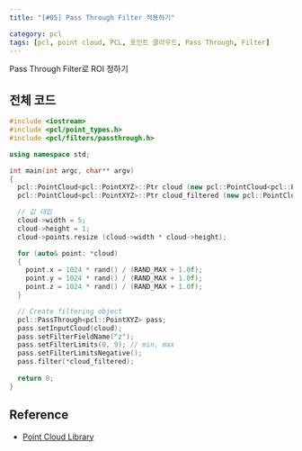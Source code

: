 ```yaml
---
title: "[#05] Pass Through Filter 적용하기"

category: pcl
tags: [pcl, point cloud, PCL, 포인트 클라우드, Pass Through, Filter]
---
```


Pass Through Filter로 ROI 정하기 <br/>


## 전체 코드

~~~c++
#include <iostream>
#include <pcl/point_types.h>
#include <pcl/filters/passthrough.h>

using namespace std;

int main(int argc, char** argv)
{
  pcl::PointCloud<pcl::PointXYZ>::Ptr cloud (new pcl::PointCloud<pcl::PointXYZ>);
  pcl::PointCloud<pcl::PointXYZ>::Ptr cloud_filtered (new pcl::PointCloud<pcl::PointXYZ>);

  // 값 대입
  cloud->width = 5;
  cloud->height = 1;
  cloud->points.resize (cloud->width * cloud->height);

  for (auto& point: *cloud)
  {
    point.x = 1024 * rand() / (RAND_MAX + 1.0f);
    point.y = 1024 * rand() / (RAND_MAX + 1.0f);
    point.z = 1024 * rand() / (RAND_MAX + 1.0f);
  }

  // Create filtering object
  pcl::PassThrough<pcl::PointXYZ> pass;
  pass.setInputCloud(cloud);
  pass.setFilterFieldName("z");
  pass.setFilterLimits(0, 9); // min, max
  pass.setFilterLimitsNegative();
  pass.filter(*cloud_filtered);
  
  return 0;
}
~~~

## Reference
* [Point Cloud Library](https://pcl.readthedocs.io/projects/tutorials/en/master/index.html#)
